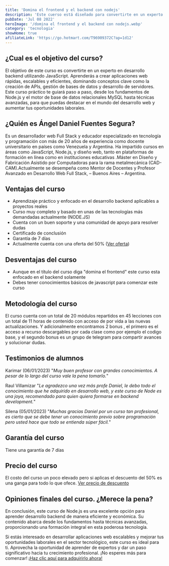 ```yaml
---
title: 'Domina el frontend y el backend con nodejs'
description: 'Este cuerso está diseñado para convertirte en un experto en desarrollo backend utilizando JavaScript. Aprenderás a crear aplicaciones web rápidas, escalables y eficientes, dominando conceptos clave como la creación de APIs, gestión de bases de datos y desarrollo de servidores. Este curso práctico te guiará paso a paso, desde los fundamentos de Node.js y el motor de base de datos relacionales MySQL hasta técnicas avanzadas, para que puedas destacar en el mundo del desarrollo web y aumentar tus oportunidades laborales.'
pubDate: 'Jul 08 2022'
heroImage: '/domina el frontend y el backend con nodejs.webp'
category: 'tecnologia'
showHome: true
afiliateLink: 'https://go.hotmart.com/T96909372C?ap=1d12'
---
```

## ¿Cual es el objetivo del curso?

El objetivo de este curso es convertirte en un experto en desarrollo backend utilizando JavaScript. Aprenderás a crear aplicaciones web rápidas, escalables y eficientes, dominando conceptos clave como la creación de APIs, gestión de bases de datos y desarrollo de servidores. Este curso práctico te guiará paso a paso, desde los fundamentos de Node.js y el motor de base de datos relacionales MySQL hasta técnicas avanzadas, para que puedas destacar en el mundo del desarrollo web y aumentar tus oportunidades laborales.

## ¿Quién es Ángel Daniel Fuentes Segura?

Es un desarrollador web Full Stack y educador especializado en tecnología y programación con más de 20 años de experiencia como docente universitario en países como Venezuela y Argentina. Ha impartido cursos en áreas como JavaScript, Node.js, y diseño web, tanto en plataformas de formación en línea como en instituciones educativas .Máster en Diseño y Fabricación Asistido por Computadoras para la rama metalmecánica (CAD-CAM).Actualmente se desempeña como Mentor de Docentes y Profesor Avanzado en Desarrollo Web Full Stack, – Buenos Aires – Argentina.

## Ventajas del curso

* Aprendizaje práctico y enfocado en el desarrollo backend aplicables a proyectos reales
* Curso muy completo y basado en unas de las tecnologías más demandadas actualmente (NODE.JS)
* Cuenta con un buen soporte y una comunidad de apoyo para resolver dudas
* Certificado de conclusión
* Garantía de 7 días
* Actualmente cuenta con una oferta del 50% ([Ver oferta](https://go.hotmart.com/T96909372C))
  
## Desventajas del curso

* Aunque en el título del curso diga "domina el frontend" este curso esta enfocado en el backend solamente
* Debes tener conocimientos básicos de javascript para comenzar este curso

## Metodología del curso

El curso cuenta con un total de 20 módulos repartidos en 45 lecciones con un total de 11 horas de contenido con acceso de por vida a las nuevas actualizaciones. Y adicionalmente encontramos 2 bonus , el primero es el acceso a recurso descargables por cada clase como por ejemplo el codigo base, y el segundo bonus es un grupo de telegram para compartir avances y solucionar dudas.

## Testimonios de alumnos

Karimar (06/01/2023) "_Muy buen profesor con grandes conocimientos. A pesar de lo largo del curso vale la pena tomarlo._"

Raul Villamizar "_Le agradezco una vez más profe Daniel, le debo todo el conocimiento que he adquirido en desarrollo web, y este curso de Node es una joya, recomendado para quien quiera formarse en backend development._"

Silena (05/01/2023) "_Muchas gracias Daniel por un curso tan profesional, es cierto que se debe tener un conocimiento previo sobre programación pero usted hace que todo se entienda súper fácil._"

## Garantía del curso

Tiene una garantía de 7 días

## Precio del curso

El costo del curso un poco elevado pero si aplicas el descuento del 50% es una ganga para todo lo que ofece. [Ver precio de descuento](https://go.hotmart.com/T96909372C)

## Opiniones finales del curso. ¿Merece la pena?

En conclusión, este curso de Node.js es una excelente opción para aprender desarrollo backend de manera eficiente y económica. Su contenido abarca desde los fundamentos hasta técnicas avanzadas, proporcionando una formación integral en esta poderosa tecnología.

Si estás interesado en desarrollar aplicaciones web escalables y mejorar tus oportunidades laborales en el sector tecnológico, este curso es ideal para ti. Aprovecha la oportunidad de aprender de expertos y dar un paso significativo hacia tu crecimiento profesional. ¡No esperes más para comenzar! [¡Haz clic aquí para adquirirlo ahora!](https://go.hotmart.com/T96909372C?ap=1d12)
